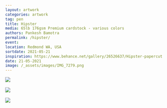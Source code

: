 ```yaml
---
layout: artwork
categories: artwork
tag: pen
title: Hipster
media: 65lb 176gsm Premium cardstock - various colors
authors: Pankesh Bamotra
permalink: /hipster/
event: 
location: Redmond WA, USA
sortdate: 2021-05-21
inspiration: https://www.behance.net/gallery/26526637/Hipster-papercut
date: 21-05-2021
image: /_assets/images/IMG_7279.png
---
```

![](/_assets/images/IMG_7275.png)
<br/>
<br/>
![](/_assets/images/IMG_7276.png)
<br/>
<br/>
![](/_assets/images/IMG_7279.png)